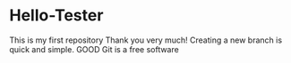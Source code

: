 # Hello-Tester
This is my first repository
Thank you very much!
Creating a new branch is quick and simple.
GOOD
Git is a free software

